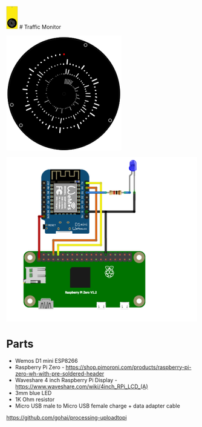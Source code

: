 <img src="TrafficMonitor-icon.svg" height=60px>
# Traffic Monitor

![display](TrafficMonitor-display.gif)

<img src="TrafficMonitor-circuit.png" width=600px>

# Parts
* Wemos D1 mini ESP8266 
* Raspberry Pi Zero - https://shop.pimoroni.com/products/raspberry-pi-zero-wh-with-pre-soldered-header
* Waveshare 4 inch Raspberry Pi Display - https://www.waveshare.com/wiki/4inch_RPi_LCD_(A)
* 3mm blue LED
* 1K Ohm resistor
* Micro USB male to Micro USB female charge + data adapter cable

https://github.com/gohai/processing-uploadtopi